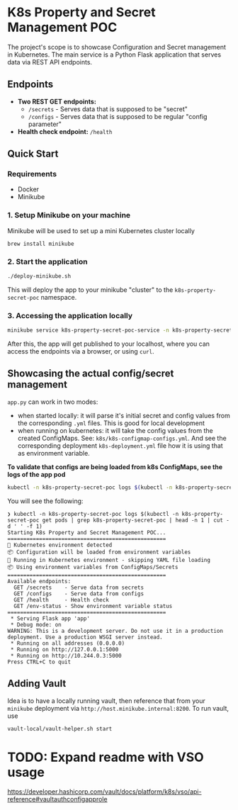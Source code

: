 # K8s Property and Secret Management POC

The project's scope is to showcase Configuration and Secret management in Kubernetes.
The main service is a Python Flask application that serves data via REST API endpoints.

## Endpoints

- **Two REST GET endpoints:**
  - `/secrets` - Serves data that is supposed to be "secret"
  - `/configs` - Serves data that is supposed to be regular "config parameter"
- **Health check endpoint:** `/health`

## Quick Start

### Requirements

- Docker
- Minikube

### 1. Setup Minikube on your machine

Minikube will be used to set up a mini Kubernetes cluster locally

`brew install minikube`

### 2. Start the application

```bash
./deploy-minikube.sh
```

This will deploy the app to your minikube "cluster" to the `k8s-property-secret-poc` namespace.

### 3. Accessing the application locally

```bash
minikube service k8s-property-secret-poc-service -n k8s-property-secret-poc
```
After this, the app will get published to your localhost, where you can access the endpoints via a browser, or using `curl`.


## Showcasing the actual config/secret management

`app.py` can work in two modes:
- when started locally: it will parse it's initial secret and config values from the corresponding `.yml` files. This is good for local development
- when running on kubernetes: it will take the config values from the created ConfigMaps. See: `k8s/k8s-configmap-configs.yml`. And see the corresponding deployment `k8s-deployment.yml` file how it is using that as environment variable.

**To validate that configs are being loaded from k8s ConfigMaps, see the logs of the app pod**
```bash
kubectl -n k8s-property-secret-poc logs $(kubectl -n k8s-property-secret-poc get pods | grep k8s-property-secret-poc | head -n 1 | cut -d ' ' -f 1)
```

You will see the following:

```
❯ kubectl -n k8s-property-secret-poc logs $(kubectl -n k8s-property-secret-poc get pods | grep k8s-property-secret-poc | head -n 1 | cut -d ' ' -f 1)
Starting K8s Property and Secret Management POC...
==================================================
🔧 Kubernetes environment detected
📦 Configuration will be loaded from environment variables
🔧 Running in Kubernetes environment - skipping YAML file loading
📦 Using environment variables from ConfigMaps/Secrets
==================================================
Available endpoints:
  GET /secrets    - Serve data from secrets
  GET /configs    - Serve data from configs
  GET /health     - Health check
  GET /env-status - Show environment variable status
==================================================
 * Serving Flask app 'app'
 * Debug mode: on
WARNING: This is a development server. Do not use it in a production deployment. Use a production WSGI server instead.
 * Running on all addresses (0.0.0.0)
 * Running on http://127.0.0.1:5000
 * Running on http://10.244.0.3:5000
Press CTRL+C to quit
```

## Adding Vault

Idea is to have a locally running vault, then reference that from your `minikube` deployment via `http://host.minikube.internal:8200`.
To run vault, use

```bash
vault-local/vault-helper.sh start
```

# TODO: Expand readme with VSO usage

https://developer.hashicorp.com/vault/docs/platform/k8s/vso/api-reference#vaultauthconfigapprole
